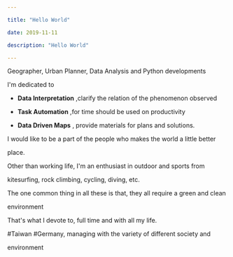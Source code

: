 ```yaml
---

title: "Hello World"

date: 2019-11-11

description: "Hello World"

---
```




Geographer, Urban Planner, Data Analysis and Python developments  

I'm dedicated to  



  * **Data Interpretation** ,clarify the relation of the phenomenon observed

  * **Task Automation**  ,for time should be used on productivity

  * **Data Driven Maps** , provide materials for plans and solutions.



I would like to be a part of the people who makes the world a little better

place.



Other than working life, I'm an enthusiast in outdoor and sports from

kitesurfing, rock climbing, cycling, diving, etc.  

The one common thing in all these is that, they all require a green and clean

environment  

That's what I devote to, full time and with all my life.  

#Taiwan #Germany, managing with the variety of different society and

environment



